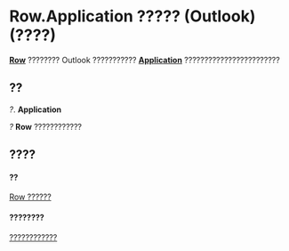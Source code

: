 
# Row.Application ????? (Outlook)(????)

 **[Row](06db3fa4-1649-48bf-3b86-ffdf99a47305.md)** ???????? Outlook ??????????? **[Application](797003e7-ecd1-eccb-eaaf-32d6ddde8348.md)** ????????????????????????


## ??

 _?_. **Application**

 _?_ **Row** ????????????


## ????


#### ??


[Row ??????](06db3fa4-1649-48bf-3b86-ffdf99a47305.md)
#### ????????


[????????????](http://msdn.microsoft.com/library/49998d93-3940-6e08-624f-f8c5dcba2ea5%28Office.15%29.aspx)